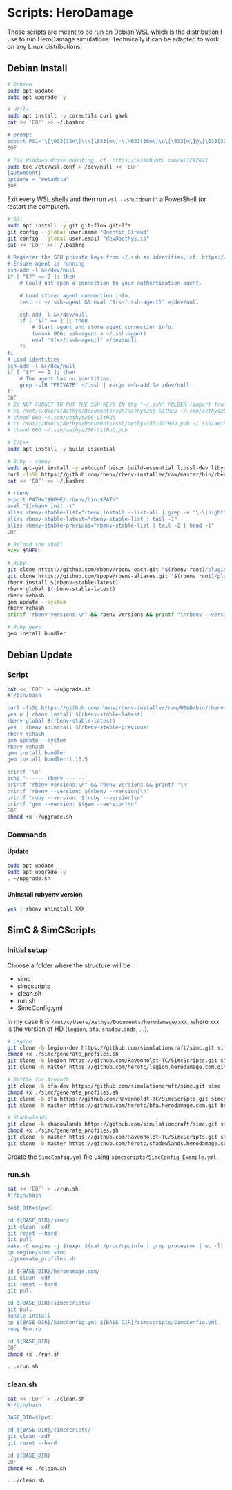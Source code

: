 # Scripts: HeroDamage

Those scripts are meant to be run on Debian WSL which is the distribution I use to run HeroDamage simulations.
Technically it can be adapted to work on any Linux distributions.

## Debian Install

```bash
# Debian
sudo apt update
sudo apt upgrade -y

# Utils
sudo apt install -y coreutils curl gawk
cat << 'EOF' >> ~/.bashrc

# prompt
export PS1="\[\033[35m\]\t\[\033[m\]-\[\033[36m\]\u\[\033[m\]@\[\033[32m\]\h:\[\033[33;1m\]\w\[\033[m\]\$ "
EOF

# Fix Windows drive mounting, cf. https://askubuntu.com/a/1242671
sudo tee /etc/wsl.conf > /dev/null << 'EOF'
[automount]
options = "metadata"
EOF
```

Exit every WSL shells and then run `wsl --shutdown` in a PowerShell (or restart the computer).

```bash
# Git
sudo apt install -y git git-flow git-lfs
git config --global user.name "Quentin Giraud"
git config --global user.email "dev@aethys.io"
cat << 'EOF' >> ~/.bashrc

# Register the SSH private keys from ~/.ssh as identities, cf. https://stackoverflow.com/a/48509425
# Ensure agent is running
ssh-add -l &>/dev/null
if [ "$?" == 2 ]; then
    # Could not open a connection to your authentication agent.

    # Load stored agent connection info.
    test -r ~/.ssh-agent && eval "$(<~/.ssh-agent)" >/dev/null

    ssh-add -l &>/dev/null
    if [ "$?" == 2 ]; then
        # Start agent and store agent connection info.
        (umask 066; ssh-agent > ~/.ssh-agent)
        eval "$(<~/.ssh-agent)" >/dev/null
    fi
fi
# Load identities
ssh-add -l &>/dev/null
if [ "$?" == 1 ]; then
    # The agent has no identities.
    grep -slR "PRIVATE" ~/.ssh | xargs ssh-add &> /dev/null
fi
EOF
# DO NOT FORGET TO PUT THE SSH KEYS IN the '~/.ssh' FOLDER (import from KeePass or generate them)
# cp /mnt/c/Users/Aethys/Documents/ssh/aethys256-GitHub ~/.ssh/aethys256-GitHub
# chmod 600 ~/.ssh/aethys256-GitHub
# cp /mnt/c/Users/Aethys/Documents/ssh/aethys256-GitHub.pub ~/.ssh/aethys256-GitHub.pub
# chmod 600 ~/.ssh/aethys256-GitHub.pub

# C/C++
sudo apt install -y build-essential

# Ruby - rbenv
sudo apt-get install -y autoconf bison build-essential libssl-dev libyaml-dev libreadline6-dev zlib1g-dev libncurses5-dev libffi-dev libgdbm6 libgdbm-dev libdb-dev
curl -fsSL https://github.com/rbenv/rbenv-installer/raw/master/bin/rbenv-installer | bash
cat << 'EOF' >> ~/.bashrc

# rbenv
export PATH="$HOME/.rbenv/bin:$PATH"
eval "$(rbenv init -)"
alias rbenv-stable-list="rbenv install --list-all | grep -v '\-\|nightly\|dev\|next\|a\|b\|rc' | awk '{\$1=\$1};1' | grep '^2.7'"
alias rbenv-stable-latest="rbenv-stable-list | tail -1"
alias rbenv-stable-previous="rbenv-stable-list | tail -2 | head -1"
EOF

# Reload the shell
exec $SHELL

# Ruby
git clone https://github.com/rbenv/rbenv-each.git "$(rbenv root)/plugins/rbenv-each"
git clone https://github.com/tpope/rbenv-aliases.git "$(rbenv root)/plugins/rbenv-aliases"
rbenv install $(rbenv-stable-latest)
rbenv global $(rbenv-stable-latest)
rbenv rehash
gem update --system
rbenv rehash
printf "rbenv versions:\n" && rbenv versions && printf "\nrbenv --version: $(rbenv --version)\n" && printf "ruby --version: $(ruby --version)\n" && printf "gem --version: $(gem --version)\n"

# Ruby gems
gem install bundler
```

## Debian Update

### Script
```bash
cat << 'EOF' > ~/upgrade.sh
#!/bin/bash

curl -fsSL https://github.com/rbenv/rbenv-installer/raw/HEAD/bin/rbenv-installer | bash > /dev/null
yes n | rbenv install $(rbenv-stable-latest)
rbenv global $(rbenv-stable-latest)
yes | rbenv uninstall $(rbenv-stable-previous)
rbenv rehash
gem update --system
rbenv rehash
gem install bundler
gem install bundler:1.16.5

printf '\n'
echo '------ rbenv ------'
printf "rbenv versions:\n" && rbenv versions && printf '\n'
printf "rbenv --version: $(rbenv --version)\n"
printf "ruby --version: $(ruby --version)\n"
printf "gem --version: $(gem --version)\n"
EOF
chmod +x ~/upgrade.sh
```

### Commands

#### Update

```bash
sudo apt update
sudo apt upgrade -y
. ~/upgrade.sh
```

#### Uninstall rubyenv version

```bash
yes | rbenv uninstall XXX
```

## SimC & SimCScripts

### Initial setup

Choose a folder where the structure will be :

- simc
- simcscripts
- clean.sh
- run.sh
- SimcConfig.yml

In my case it is `/mnt/c/Users/Aethys/Documents/herodamage/xxx`, where `xxx` is the version of HD (`legion`, `bfa`, `shadowlands`, ...).

```bash
# Legion
git clone -b legion-dev https://github.com/simulationcraft/simc.git simc
chmod +x ./simc/generate_profiles.sh
git clone -b legion https://github.com/Ravenholdt-TC/SimcScripts.git simcscripts
git clone -b master https://github.com/herotc/legion.herodamage.com.git herodamage.com

# Battle for Azeroth
git clone -b bfa-dev https://github.com/simulationcraft/simc.git simc
chmod +x ./simc/generate_profiles.sh
git clone -b bfa https://github.com/Ravenholdt-TC/SimcScripts.git simcscripts
git clone -b master https://github.com/herotc/bfa.herodamage.com.git herodamage.com

# Shadowlands
git clone -b shadowlands https://github.com/simulationcraft/simc.git simc
chmod +x ./simc/generate_profiles.sh
git clone -b master https://github.com/Ravenholdt-TC/SimcScripts.git simcscripts
git clone -b master https://github.com/herotc/shadowlands.herodamage.com.git herodamage.com
```

Create the `SimcConfig.yml` file using `simcscripts/SimcConfig_Example.yml`.

### run.sh

```bash
cat << 'EOF' > ./run.sh
#!/bin/bash

BASE_DIR=$(pwd)

cd ${BASE_DIR}/simc/
git clean -xdf
git reset --hard
git pull
make -C engine -j $(expr $(cat /proc/cpuinfo | grep processor | wc -l) / 2) SC_NO_NETWORKING=1 LTO=1 optimized
cp engine/simc simc
./generate_profiles.sh

cd ${BASE_DIR}/herodamage.com/
git clean -xdf
git reset --hard
git pull

cd ${BASE_DIR}/simcscripts/
git pull
bundle install
cp ${BASE_DIR}/SimcConfig.yml ${BASE_DIR}/simcscripts/SimcConfig.yml
ruby Run.rb

cd ${BASE_DIR}
EOF
chmod +x ./run.sh
```

```bash
. ./run.sh
```

### clean.sh

```bash
cat << 'EOF' > ./clean.sh
#!/bin/bash

BASE_DIR=$(pwd)

cd ${BASE_DIR}/simcscripts/
git clean -xdf
git reset --hard

cd ${BASE_DIR}
EOF
chmod +x ./clean.sh
```

```bash
. ./clean.sh
```
